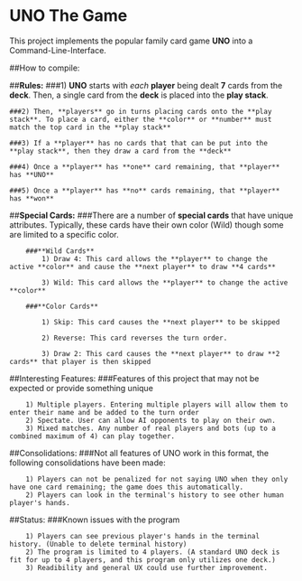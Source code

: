 # **UNO** The Game
This project implements the popular family card game **UNO** into a Command-Line-Interface.

##How to compile:
    

##**Rules:**
    ###1) **UNO** starts with *each* **player** being dealt **7** cards from the **deck**. Then, a single card from the **deck** is placed into the **play stack**.
    
    ###2) Then, **players** go in turns placing cards onto the **play stack**. To place a card, either the **color** or **number** must match the top card in the **play stack**
    
    ###3) If a **player** has no cards that that can be put into the **play stack**, then they draw a card from the **deck**
    
    ###4) Once a **player** has **one** card remaining, that **player** has **UNO**
    
    ###5) Once a **player** has **no** cards remaining, that **player** has **won**
    
    
##**Special Cards:**
        ###There are a number of **special cards** that have unique attributes. Typically, these cards have their own color (Wild) though some are limited to a specific color.
        
        ###**Wild Cards**
            1) Draw 4: This card allows the **player** to change the active **color** and cause the **next player** to draw **4 cards**
                        
            3) Wild: This card allows the **player** to change the active **color**
            
        ###**Color Cards**
            
            1) Skip: This card causes the **next player** to be skipped
            
            2) Reverse: This card reverses the turn order.
            
            3) Draw 2: This card causes the **next player** to draw **2 cards** that player is then skipped 
            
##Interesting Features:
    ###Features of this project that may not be expected or provide something unique
    
        1) Multiple players. Entering multiple players will allow them to enter their name and be added to the turn order
        2) Spectate. User can allow AI opponents to play on their own.
        3) Mixed matches. Any number of real players and bots (up to a combined maximum of 4) can play together.
            
##Consolidations:
    ###Not all features of UNO work in this format, the following consolidations have been made:
        
        1) Players can not be penalized for not saying UNO when they only have one card remaining; the game does this automatically.
        2) Players can look in the terminal's history to see other human player's hands.

##Status:
    ###Known issues with the program
    
        1) Players can see previous player's hands in the terminal history. (Unable to delete terminal history)
        2) The program is limited to 4 players. (A standard UNO deck is fit for up to 4 players, and this program only utilizes one deck.)
        3) Readibility and general UX could use further improvement.
